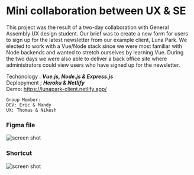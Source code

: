 # Mini collaboration between UX & SE

This project was the result of a two-day collaboration with General Assembly UX design student. Our brief was to create a new form for users to sign up for the latest newsletter from our example client, Luna Park. We elected to work with a Vue/Node stack since we were most familiar with Node backends and wanted to stretch ourselves by learning Vue. During the two days we were also able to deliver a back office site where administrators could view users who have signed up for the newsletter. </br>

Techonology : **_Vue.js, Node.js & Express.js_** </br>
Deplopyment ; **_Heroku & Netlify_** </br>
Demo: https://lunapark-client.netlify.app/

```
Group Member:
DEV: Eric & Mandy
UX: Thomas & Nikesh
```

### Figma file

![screen shot](src/assets/figma.gif)

### Shortcut

![screen shot](src/assets/shortcut.gif)
